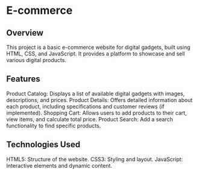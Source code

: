 # E-commerce

## Overview
This project is a basic e-commerce website for digital gadgets, built using HTML, CSS, and JavaScript. It provides a platform to showcase and sell various digital products.

## Features
Product Catalog: Displays a list of available digital gadgets with images, descriptions, and prices.
Product Details: Offers detailed information about each product, including specifications and customer reviews (if implemented).
Shopping Cart: Allows users to add products to their cart, view items, and calculate total price.
Product Search: Add a search functionality to find specific products.

## Technologies Used
HTML5: Structure of the website.
CSS3: Styling and layout.
JavaScript: Interactive elements and dynamic content.
